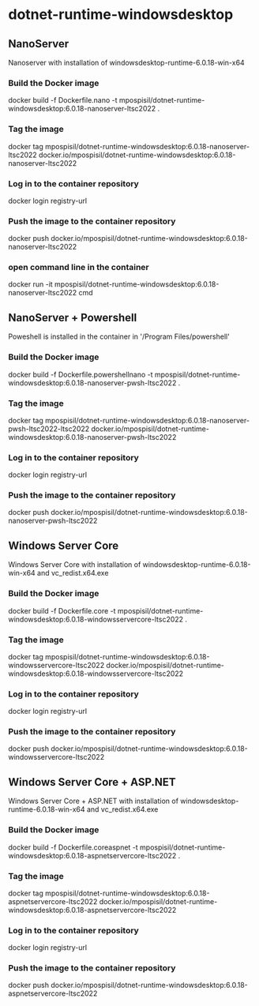# dotnet-runtime-windowsdesktop

## NanoServer
Nanoserver with installation of windowsdesktop-runtime-6.0.18-win-x64

### Build the Docker image
docker build -f Dockerfile.nano -t mpospisil/dotnet-runtime-windowsdesktop:6.0.18-nanoserver-ltsc2022 .

### Tag the image

docker tag mpospisil/dotnet-runtime-windowsdesktop:6.0.18-nanoserver-ltsc2022  docker.io/mpospisil/dotnet-runtime-windowsdesktop:6.0.18-nanoserver-ltsc2022 

### Log in to the container repository
docker login registry-url

### Push the image to the container repository
docker push docker.io/mpospisil/dotnet-runtime-windowsdesktop:6.0.18-nanoserver-ltsc2022

### open command line in the container
docker run -it mpospisil/dotnet-runtime-windowsdesktop:6.0.18-nanoserver-ltsc2022 cmd

## NanoServer + Powershell
Poweshell is installed in the container  in '/Program Files/powershell'

### Build the Docker image
docker build -f Dockerfile.powershellnano -t mpospisil/dotnet-runtime-windowsdesktop:6.0.18-nanoserver-pwsh-ltsc2022 .

### Tag the image

docker tag mpospisil/dotnet-runtime-windowsdesktop:6.0.18-nanoserver-pwsh-ltsc2022-ltsc2022  docker.io/mpospisil/dotnet-runtime-windowsdesktop:6.0.18-nanoserver-pwsh-ltsc2022 

### Log in to the container repository
docker login registry-url

### Push the image to the container repository
docker push docker.io/mpospisil/dotnet-runtime-windowsdesktop:6.0.18-nanoserver-pwsh-ltsc2022

## Windows Server Core
Windows Server Core with installation of windowsdesktop-runtime-6.0.18-win-x64 and vc_redist.x64.exe

### Build the Docker image
docker build -f Dockerfile.core -t mpospisil/dotnet-runtime-windowsdesktop:6.0.18-windowsservercore-ltsc2022 .

### Tag the image

docker tag mpospisil/dotnet-runtime-windowsdesktop:6.0.18-windowsservercore-ltsc2022  docker.io/mpospisil/dotnet-runtime-windowsdesktop:6.0.18-windowsservercore-ltsc2022 

### Log in to the container repository
docker login registry-url

### Push the image to the container repository
docker push docker.io/mpospisil/dotnet-runtime-windowsdesktop:6.0.18-windowsservercore-ltsc2022

## Windows Server Core + ASP.NET
Windows Server Core + ASP.NET with installation of windowsdesktop-runtime-6.0.18-win-x64 and vc_redist.x64.exe

### Build the Docker image
docker build -f Dockerfile.coreaspnet -t mpospisil/dotnet-runtime-windowsdesktop:6.0.18-aspnetservercore-ltsc2022 .

### Tag the image

docker tag mpospisil/dotnet-runtime-windowsdesktop:6.0.18-aspnetservercore-ltsc2022  docker.io/mpospisil/dotnet-runtime-windowsdesktop:6.0.18-aspnetservercore-ltsc2022 

### Log in to the container repository
docker login registry-url

### Push the image to the container repository
docker push docker.io/mpospisil/dotnet-runtime-windowsdesktop:6.0.18-aspnetservercore-ltsc2022
